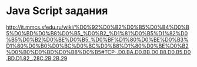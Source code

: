 # Java Script задания
http://it.mmcs.sfedu.ru/wiki/%D0%92%D0%B2%D0%B5%D0%B4%D0%B5%D0%BD%D0%B8%D0%B5_%D0%B2_%D1%81%D0%B5%D1%82%D0%B5%D0%B2%D0%BE%D0%B5_%D0%BF%D1%80%D0%BE%D0%B3%D1%80%D0%B0%D0%BC%D0%BC%D0%B8%D1%80%D0%BE%D0%B2%D0%B0%D0%BD%D0%B8%D0%B5#TCP-.D0.BA.D0.BB.D0.B8.D0.B5.D0.BD.D1.82_.28C.2B.2B.29
